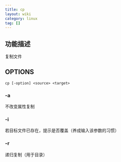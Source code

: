```yaml
---
title: cp
layout: wiki
category: linux
tag: []
---
```


## 功能描述

复制文件

## OPTIONS

```
cp [-option] <source> <target>
```

### -a

不改变属性复制

### -i

若目标文件已存在，提示是否覆盖（养成输入该参数的习惯）

### -r

递归复制（用于目录）